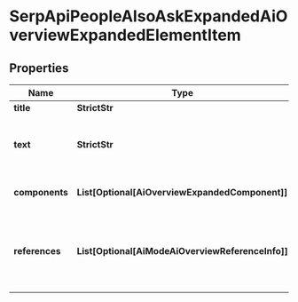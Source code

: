 # SerpApiPeopleAlsoAskExpandedAiOverviewExpandedElementItem


## Properties

| Name | Type | Description | Notes |
|------------ | ------------- | ------------- | -------------|
**title** | **StrictStr** | title of the element |[optional]|
**text** | **StrictStr** | reference text<br>text snippet from the page that was used to generate the ai_overview_element |[optional]|
**components** | **List[Optional[AiOverviewExpandedComponent]]** | array of components of the element |[optional]|
**references** | **List[Optional[AiModeAiOverviewReferenceInfo]]** | references relevant to the element<br>includes references to webpages that were used to generate the ai_overview_element |[optional]|